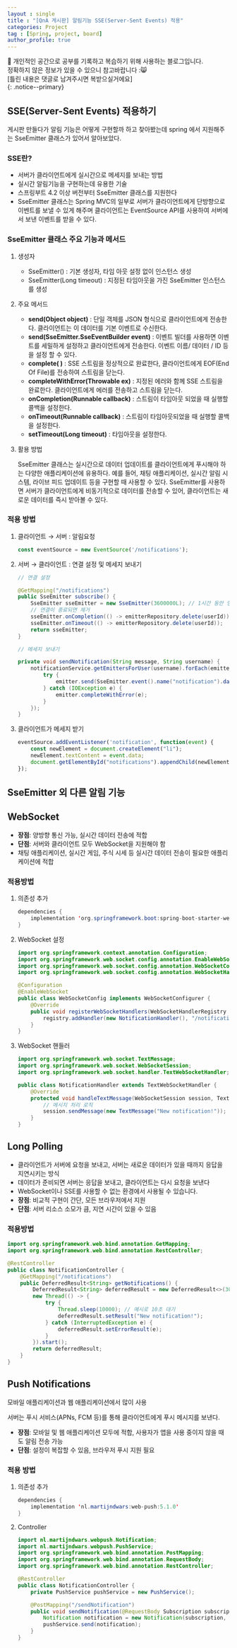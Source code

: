 ```yaml
---
layout : single
title : "[QnA 게시판] 알림기능 SSE(Server-Sent Events) 적용"
categories: Project
tag : [Spring, project, board]
author_profile: true
---
```


📌 개인적인 공간으로 공부를 기록하고 복습하기 위해 사용하는 블로그입니다. <br>
정확하지 않은 정보가 있을 수 있으니 참고바랍니다 :😸 <br>
[틀린 내용은 댓글로 남겨주시면 복받으실거에요]  
{: .notice--primary}

## SSE(Server-Sent Events) 적용하기

게시판 만들다가 알림 기능은 어떻게 구현할까 하고 찾아봤는데 spring 에서 지원해주는 SseEmitter 클래스가 있어서 알아보았다.  



### SSE란?

- 서버가 클라이언트에게 실시간으로 메세지를 보내는 방법
- 실시간 알림기능을 구현하는데 유용한 기술
- 스프링부트 4.2 이상 버전부터 SseEmitter 클래스를 지원한다
- SseEmitter 클래스는 Spring MVC의 일부로 서버가 클라이언트에게 단방향으로 이벤트를 보낼 수 있게 해주며 클라이언트는 EventSource API를 사용하여 서버에서 보낸 이벤트를 받을 수 있다.

### SseEmitter 클래스 주요 기능과 메서드

1. 생성자
    - SseEmitter() : 기본 생성자, 타임 아웃 설정 없이 인스턴스 생성
    - SseEmitter(Long timeout) : 지정된 타임아웃을 가진 SseEmitter 인스턴스를 생성
2. 주요 메서드
    - **send(Object object)** : 단일 객체를 JSON 형식으로 클라이언트에게 전송한다. 클라이언트는 이 데이터를 기본 이벤트로 수신한다.
    - **send(SseEmitter.SseEventBuilder event)** : 이벤트 빌더를 사용하면 이벤트를 세밀하게 설정하고 클라이언트에게 전송한다. 이벤트 이름/ 데이터 / ID 등을 설정 할 수 있다.
    - **complete( )** : SSE 스트림을 정상적으로 완료한다, 클라이언트에게 EOF(End Of File)를 전송하여 스트림을 닫는다.
    - **completeWithError(Throwable ex)** : 지정된 에러와 함께 SSE 스트림을 완료한다. 클라이언트에게 에러를 전송하고 스트림을 닫는다.
    - **onCompletion(Runnable callback)** : 스트림이 타임아웃 되었을 때 실행할 콜백을 설정한다.
    - **onTimeout(Runnable callback)** : 스트림이 타임아웃되었을 때 실행할 콜백을 설정한다.
    - **setTimeout(Long timeout)** : 타임아웃을 설정한다.
3. 활용 방법
    
    SseEmitter 클래스는 실시간으로 데이터 업데이트를 클라이언트에게 푸시해야 하는 다양한 애플리케이션에 유용하다. 예를 들어, 채팅 애플리케이션, 실시간 알림 시스템, 라이브 피드 업데이트 등을 구현할 때 사용할 수 있다.  SseEmitter를 사용하면 서버가 클라이언트에게 비동기적으로 데이터를 전송할 수 있어, 클라이언트는 새로운 데이터를 즉시 받아볼 수 있다.
    

### 적용 방법

1. 클라이언트 →  서버 : 알림요청
    
    ```jsx
    const eventSource = new EventSource('/notifications');
    ```
    
2. 서버 → 클라이언트 : 연결 설정 및 메세지 보내기
    
    ```java
    // 연결 설정
    
    @GetMapping("/notifications")
    public SseEmitter subscribe() {
        SseEmitter sseEmitter = new SseEmitter(3600000L); // 1시간 동안 연결 유지
        // 연결이 종료되면 제거
        sseEmitter.onCompletion(() -> emitterRepository.delete(userId));
        sseEmitter.onTimeout(() -> emitterRepository.delete(userId));
        return sseEmitter;
    }
    
    // 메세지 보내기
    
    private void sendNotification(String message, String username) {
        notificationService.getEmittersForUser(username).forEach(emitter -> {
            try {
                emitter.send(SseEmitter.event().name("notification").data(message));
            } catch (IOException e) {
                emitter.completeWithError(e);
            }
        });
    }
    
    ```
    
3. 클라이언트가 메세지 받기
    
    ```jsx
    eventSource.addEventListener('notification', function(event) {
        const newElement = document.createElement("li");
        newElement.textContent = event.data;
        document.getElementById("notifications").appendChild(newElement);
    });
    ```
    

## SseEmitter 외 다른 알림 기능

## WebSocket

- **장점**: 양방향 통신 가능, 실시간 데이터 전송에 적합
- **단점**: 서버와 클라이언트 모두 WebSocket을 지원해야 함
- 채팅 애플리케이션, 실시간 게임, 주식 시세 등 실시간 데이터 전송이 필요한 애플리케이션에 적합

### 적용방법

1. 의존성 추가
    
    ```java
    dependencies {
        implementation 'org.springframework.boot:spring-boot-starter-websocket'
    }
    ```
    
2. WebSocket 설정
    
    ```java
    import org.springframework.context.annotation.Configuration;
    import org.springframework.web.socket.config.annotation.EnableWebSocket;
    import org.springframework.web.socket.config.annotation.WebSocketConfigurer;
    import org.springframework.web.socket.config.annotation.WebSocketHandlerRegistry;
    
    @Configuration
    @EnableWebSocket
    public class WebSocketConfig implements WebSocketConfigurer {
        @Override
        public void registerWebSocketHandlers(WebSocketHandlerRegistry registry) {
            registry.addHandler(new NotificationHandler(), "/notifications").setAllowedOrigins("*");
        }
    }
    
    ```
    
3. WebSocket 핸들러
    
    ```java
    import org.springframework.web.socket.TextMessage;
    import org.springframework.web.socket.WebSocketSession;
    import org.springframework.web.socket.handler.TextWebSocketHandler;
    
    public class NotificationHandler extends TextWebSocketHandler {
        @Override
        protected void handleTextMessage(WebSocketSession session, TextMessage message) throws Exception {
            // 메시지 처리 로직
            session.sendMessage(new TextMessage("New notification!"));
        }
    }
    
    ```
    

## Long Polling

- 클라이언트가 서버에 요청을 보내고, 서버는 새로운 데이터가 있을 때까지 응답을 지연시키는 방식
- 데이터가 준비되면 서버는 응답을 보내고, 클라이언트는 다시 요청을 보낸다
- WebSocket이나 SSE를 사용할 수 없는 환경에서 사용될 수 있습니다.
- **장점**: 비교적 구현이 간단, 모든 브라우저에서 지원
- **단점**: 서버 리소스 소모가 큼, 지연 시간이 있을 수 있음

### 적용방법

```java
import org.springframework.web.bind.annotation.GetMapping;
import org.springframework.web.bind.annotation.RestController;

@RestController
public class NotificationController {
    @GetMapping("/notifications")
    public DeferredResult<String> getNotifications() {
        DeferredResult<String> deferredResult = new DeferredResult<>(30000L);
        new Thread(() -> {
            try {
                Thread.sleep(10000); // 예시로 10초 대기
                deferredResult.setResult("New notification!");
            } catch (InterruptedException e) {
                deferredResult.setErrorResult(e);
            }
        }).start();
        return deferredResult;
    }
}

```

## Push Notifications

모바일 애플리케이션과 웹 애플리케이션에서 많이 사용

서버는 푸시 서비스(APNs, FCM 등)를 통해 클라이언트에게 푸시 메시지를 보낸다.

- **장점**: 모바일 및 웹 애플리케이션 모두에 적합, 사용자가 앱을 사용 중이지 않을 때도 알림 전송 가능
- **단점**: 설정이 복잡할 수 있음, 브라우저 푸시 지원 필요

### 적용 방법

1. 의존성 추가
    
    ```java
    dependencies {
        implementation 'nl.martijndwars:web-push:5.1.0'
    }
    ```
    
2. Controller
    
    ```java
    import nl.martijndwars.webpush.Notification;
    import nl.martijndwars.webpush.PushService;
    import org.springframework.web.bind.annotation.PostMapping;
    import org.springframework.web.bind.annotation.RequestBody;
    import org.springframework.web.bind.annotation.RestController;
    
    @RestController
    public class NotificationController {
        private PushService pushService = new PushService();
    
        @PostMapping("/sendNotification")
        public void sendNotification(@RequestBody Subscription subscription) throws Exception {
            Notification notification = new Notification(subscription, "New notification!");
            pushService.send(notification);
        }
    }
    
    ```